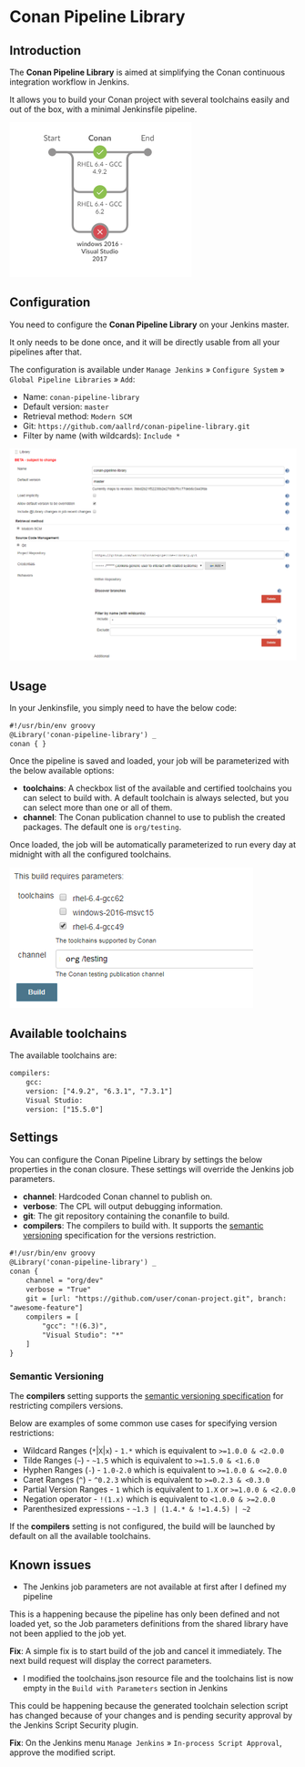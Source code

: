 # Conan Pipeline Library

## Introduction

The **Conan Pipeline Library** is aimed at simplifying the Conan continuous integration workflow in Jenkins.

It allows you to build your Conan project with several toolchains easily and out of the box, with a minimal Jenkinsfile pipeline.

![Conan Pipeline Library demo](docs/img/conan-pipeline-library-demo.png)

## Configuration

You need to configure the **Conan Pipeline Library** on your Jenkins master.

It only needs to be done once, and it will be directly usable from all your pipelines after that.

The configuration is available under `Manage Jenkins` » `Configure System` » `Global Pipeline Libraries` » `Add`:
- Name: `conan-pipeline-library`
- Default version: `master`
- Retrieval method: `Modern SCM`
- Git: `https://github.com/aallrd/conan-pipeline-library.git`
- Filter by name (with wildcards): `Include *`

![Conan Pipeline Library configuration](docs/img/conan-pipeline-library-configuration.png)

## Usage

In your Jenkinsfile, you simply need to have the below code:

    #!/usr/bin/env groovy
    @Library('conan-pipeline-library') _
    conan { }

Once the pipeline is saved and loaded, your job will be parameterized with the below available options:
- **toolchains**: A checkbox list of the available and certified toolchains you can select to build with. A default toolchain is always selected, but you can select more than one or all of them.
- **channel**: The Conan publication channel to use to publish the created packages. The default one is `org/testing`.

Once loaded, the job will be automatically parameterized to run every day at midnight with all the configured toolchains.

![Conan Pipeline Library parameters](docs/img/conan-pipeline-library-parameters.png)

## Available toolchains

The available toolchains are:

    compilers:
        gcc:
        version: ["4.9.2", "6.3.1", "7.3.1"]
        Visual Studio:
        version: ["15.5.0"]

## Settings

You can configure the Conan Pipeline Library by settings the below properties in the conan closure. These settings will override the Jenkins job parameters.

- **channel**:  Hardcoded Conan channel to publish on.
- **verbose**: The CPL will output debugging information.
- **git**: The git repository containing the conanfile to build.
- **compilers**: The compilers to build with. It supports the [semantic versioning](#semantic-versioning) specification for the versions restriction.

```
#!/usr/bin/env groovy
@Library('conan-pipeline-library') _
conan {
    channel = "org/dev"
    verbose = "True"
    git = [url: "https://github.com/user/conan-project.git", branch: "awesome-feature"]
    compilers = [
        "gcc": "!(6.3)",
        "Visual Studio": "*"
    ]
}
```

### Semantic Versioning

The **compilers** setting supports the [semantic versioning specification](https://semver.org/) for restricting compilers versions.

Below are examples of some common use cases for specifying version restrictions:

* Wildcard Ranges (`*`|`X`|`x`) - `1.*` which is equivalent to `>=1.0.0 & <2.0.0`
* Tilde Ranges (`~`) - `~1.5` which is equivalent to `>=1.5.0 & <1.6.0`
* Hyphen Ranges (`-`) - `1.0-2.0` which is equivalent to `>=1.0.0 & <=2.0.0`
* Caret Ranges (`^`) - `^0.2.3` which is equivalent to `>=0.2.3 & <0.3.0`
* Partial Version Ranges - `1` which is equivalent to `1.X` or `>=1.0.0 & <2.0.0`
* Negation operator - `!(1.x)` which is equivalent to `<1.0.0 & >=2.0.0`
* Parenthesized expressions - `~1.3 | (1.4.* & !=1.4.5) | ~2`

If the **compilers** setting is not configured, the build will be launched by default on all the available toolchains.

## Known issues

- The Jenkins job parameters are not available at first after I defined my pipeline

This is a happening because the pipeline has only been defined and not loaded yet, so the Job parameters definitions from the shared library have not been applied to the job yet.

**Fix**: A simple fix is to start build of the job and cancel it immediately. The next build request will display the correct parameters.

- I modified the toolchains.json resource file and the toolchains list is now empty in the `Build with Parameters` section in Jenkins

This could be happening because the generated toolchain selection script has changed because of your changes and is pending security approval by the Jenkins Script Security plugin.

**Fix**: On the Jenkins menu `Manage Jenkins` » `In-process Script Approval`, approve the modified script.
